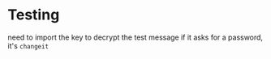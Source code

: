 
# Testing

need to import the key to decrypt the test message
if it asks for a password, it's `changeit`

